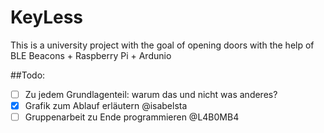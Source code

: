 # KeyLess
This is a university project with the goal of opening doors with the help of BLE Beacons + Raspberry Pi + Ardunio 



##Todo:

- [ ] Zu jedem Grundlagenteil: warum das und nicht was anderes?
- [X] Grafik zum Ablauf erläutern @isabelsta
- [ ] Gruppenarbeit zu Ende programmieren @L4B0MB4